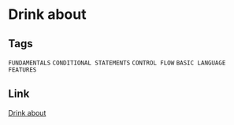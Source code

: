 # Drink about


## Tags

`FUNDAMENTALS` `CONDITIONAL STATEMENTS` `CONTROL FLOW` `BASIC LANGUAGE FEATURES`

## Link

[Drink about](https://www.codewars.com/kata/56170e844da7c6f647000063)